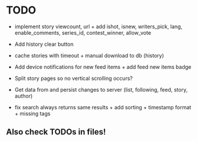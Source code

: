 # TODO

 - implement story viewcount, url + add ishot, isnew, writers_pick, lang, enable_comments, series_id, contest_winner, allow_vote
 - Add history clear button
 - cache stories with timeout + manual download to db (history)
 - Add device notifications for new feed items + add feed new items badge
 - Split story pages so no vertical scrolling occurs?
 - Get data from and persist changes to server (list, following, feed, story, author)

 - fix search always returns same results + add sorting + timestamp format + missing tags

## Also check TODOs in files!
